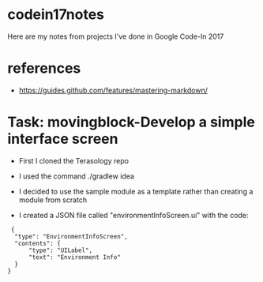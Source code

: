 # codein17notes
Here are my notes from projects I've done in Google Code-In 2017
# references
 * https://guides.github.com/features/mastering-markdown/
 # Task: movingblock-Develop a simple interface screen
  * First I cloned the Terasology repo
  
  * I used the command ./gradlew idea
  
  * I decided to use the sample module as a template rather than creating a module from scratch
  
  * I created a JSON file called "environmentInfoScreen.ui" with the code:
  ```   "type": "EnvironmentInfoScreen",
   {
    "type": "EnvironmentInfoScreen",
    "contents": {
        "type": "UILabel",
        "text": "Environment Info"
    }
}
